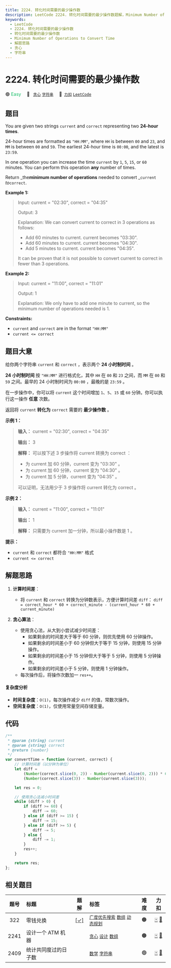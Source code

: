 ```yaml
---
title: 2224. 转化时间需要的最少操作数
description: LeetCode 2224. 转化时间需要的最少操作数题解，Minimum Number of Operations to Convert Time，包含解题思路、复杂度分析以及完整的 JavaScript 代码实现。
keywords:
  - LeetCode
  - 2224. 转化时间需要的最少操作数
  - 转化时间需要的最少操作数
  - Minimum Number of Operations to Convert Time
  - 解题思路
  - 贪心
  - 字符串
---
```


# 2224. 转化时间需要的最少操作数

🟢 <font color=#15bd66>Easy</font>&emsp; 🔖&ensp; [`贪心`](/tag/greedy.md) [`字符串`](/tag/string.md)&emsp; 🔗&ensp;[`力扣`](https://leetcode.cn/problems/minimum-number-of-operations-to-convert-time) [`LeetCode`](https://leetcode.com/problems/minimum-number-of-operations-to-convert-time)

## 题目

You are given two strings `current` and `correct` representing two **24-hour
times**.

24-hour times are formatted as `"HH:MM"`, where `HH` is between `00` and `23`,
and `MM` is between `00` and `59`. The earliest 24-hour time is `00:00`, and
the latest is `23:59`.

In one operation you can increase the time `current` by `1`, `5`, `15`, or
`60` minutes. You can perform this operation **any** number of times.

Return _the**minimum number of operations** needed to convert _`current`
_to_`correct`.

**Example 1:**

> Input: current = "02:30", correct = "04:35"
>
> Output: 3
>
> Explanation: We can convert current to correct in 3 operations as follows:
>
> - Add 60 minutes to current. current becomes "03:30".
> - Add 60 minutes to current. current becomes "04:30".
> - Add 5 minutes to current. current becomes "04:35".
>
> It can be proven that it is not possible to convert current to correct in fewer than 3 operations.

**Example 2:**

> Input: current = "11:00", correct = "11:01"
>
> Output: 1
>
> Explanation: We only have to add one minute to current, so the minimum number of operations needed is 1.

**Constraints:**

- `current` and `correct` are in the format `"HH:MM"`
- `current <= correct`

## 题目大意

给你两个字符串 `current` 和 `correct` ，表示两个 **24 小时制时间** 。

**24 小时制时间** 按 `"HH:MM"` 进行格式化，其中 `HH` 在 `00` 和 `23` 之间，而 `MM` 在 `00` 和 `59`
之间。最早的 24 小时制时间为 `00:00` ，最晚的是 `23:59` 。

在一步操作中，你可以将 `current` 这个时间增加 `1`、`5`、`15` 或 `60` 分钟。你可以执行这一操作 **任意** 次数。

返回将 `current` **转化为** `correct` 需要的 **最少操作数** 。

**示例 1：**

> **输入：** current = "02:30", correct = "04:35"
>
> **输出：** 3
>
> **解释：** 可以按下述 3 步操作将 current 转换为 correct ：
>
> - 为 current 加 60 分钟，current 变为 "03:30" 。
> - 为 current 加 60 分钟，current 变为 "04:30" 。
> - 为 current 加 5 分钟，current 变为 "04:35" 。
>
> 可以证明，无法用少于 3 步操作将 current 转化为 correct 。

**示例 2：**

> **输入：** current = "11:00", correct = "11:01"
>
> **输出：** 1
>
> **解释：** 只需要为 current 加一分钟，所以最小操作数是 1 。

**提示：**

- `current` 和 `correct` 都符合 `"HH:MM"` 格式
- `current <= correct`

## 解题思路

1. **计算时间差**：

   - 将 `current` 和 `correct` 转换为分钟数表示，方便计算时间差 `diff`：
     `diff = correct_hour * 60 + correct_minute - (current_hour * 60 + current_minute)`

2. **贪心算法**：
   - 使用贪心法，从大到小尝试减少时间差：
     - 如果剩余的时间差大于等于 60 分钟，则优先使用 60 分钟操作。
     - 如果剩余的时间差小于 60 分钟但大于等于 15 分钟，则使用 15 分钟操作。
     - 如果剩余的时间差小于 15 分钟但大于等于 5 分钟，则使用 5 分钟操作。
     - 如果剩余的时间差小于 5 分钟，则使用 1 分钟操作。
   - 每次操作后，将操作次数加一 `res++`。

#### 复杂度分析

- **时间复杂度**：`O(1)`，每次操作减少 `diff` 的值，常数次操作。
- **空间复杂度**：`O(1)`，仅使用常量空间存储变量。

## 代码

```javascript
/**
 * @param {string} current
 * @param {string} correct
 * @return {number}
 */
var convertTime = function (current, correct) {
	// 计算时间差（以分钟为单位）
	let diff =
		(Number(correct.slice(0, 2)) - Number(current.slice(0, 2))) * 60 +
		(Number(correct.slice(3)) - Number(current.slice(3)));

	let res = 0;

	// 使用贪心法减小时间差
	while (diff > 0) {
		if (diff >= 60) {
			diff -= 60;
		} else if (diff >= 15) {
			diff -= 15;
		} else if (diff >= 5) {
			diff -= 5;
		} else {
			diff -= 1;
		}
		res++;
	}

	return res;
};
```

## 相关题目

<!-- prettier-ignore -->
| 题号 | 标题 | 题解 | 标签 | 难度 | 力扣 |
| :------: | :------ | :------: | :------ | :------: | :------: |
| 322 | 零钱兑换 | [[✓]](/problem/0322.md) |  [`广度优先搜索`](/tag/breadth-first-search.md) [`数组`](/tag/array.md) [`动态规划`](/tag/dynamic-programming.md) | 🟠 | [🀄️](https://leetcode.cn/problems/coin-change) [🔗](https://leetcode.com/problems/coin-change) |
| 2241 | 设计一个 ATM 机器 |  |  [`贪心`](/tag/greedy.md) [`设计`](/tag/design.md) [`数组`](/tag/array.md) | 🟠 | [🀄️](https://leetcode.cn/problems/design-an-atm-machine) [🔗](https://leetcode.com/problems/design-an-atm-machine) |
| 2409 | 统计共同度过的日子数 |  |  [`数学`](/tag/math.md) [`字符串`](/tag/string.md) | 🟢 | [🀄️](https://leetcode.cn/problems/count-days-spent-together) [🔗](https://leetcode.com/problems/count-days-spent-together) |